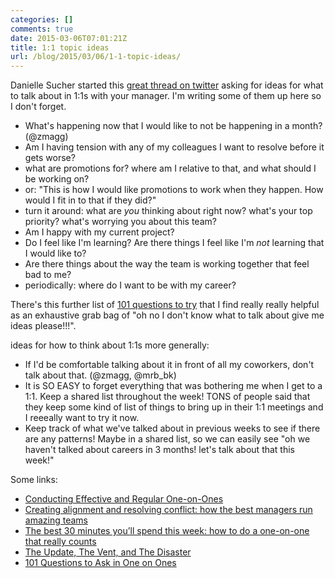 ```yaml
---
categories: []
comments: true
date: 2015-03-06T07:01:21Z
title: 1:1 topic ideas
url: /blog/2015/03/06/1-1-topic-ideas/
---
```


Danielle Sucher started this [great thread on twitter](https://twitter.com/DanielleSucher/status/573132663336394753)
asking for ideas for what to talk about in 1:1s with your manager. I'm writing
some of them up here so I don't forget.

* What's happening now that I would like to not be happening in a month? (@zmagg)
* Am I having tension with any of my colleagues I want to resolve before it gets worse?
* what are promotions for? where am I relative to that, and what should I be working on?
* or: "This is how I would like promotions to work when they happen. How would I fit in to that if they did?" 
* turn it around: what are *you* thinking about right now? what's your top
priority? what's worrying you about this team?
* Am I happy with my current project?
* Do I feel like I'm learning? Are there things I feel like I'm *not* learning
that I would like to?
* Are there things about the way the team is working together that feel bad to me?
* periodically: where do I want to be with my career?

There's this further list of [101 questions to try](http://jasonevanish.com/2014/05/29/101-questions-to-ask-in-1-on-1s/) that I find really really helpful as an exhaustive grab bag of "oh no I don't know what to talk about give me ideas please!!!".

<!--more-->

ideas for how to think about 1:1s more generally:

* If I'd be comfortable talking about it in front of all my coworkers, don't
talk about that. (@zmagg, @mrb_bk)
* It is SO EASY to forget everything that was bothering me when I get to a 1:1.
Keep a shared list throughout the week! TONS of people said that they keep some
kind of list of things to bring up in their 1:1 meetings and I reeeally want to
try it now.
* Keep track of what we've talked about in previous weeks to see if there are
any patterns! Maybe in a shared list, so we can easily see "oh we haven't
talked about careers in 3 months! let's talk about that this week!"

Some links:

* [Conducting Effective and Regular One-on-Ones](http://moz.com/blog/conducting-effective-and-regular-oneonones)
* [Creating alignment and resolving conflict: how the best managers run amazing teams](https://popforms.com/alignment-and-conflict/)
* [The best 30 minutes you’ll spend this week: how to do a one-on-one that really counts](https://popforms.com/30-minutes-one-on-one/)
* [The Update, The Vent, and The Disaster](http://randsinrepose.com/archives/the-update-the-vent-and-the-disaster/)
* [101 Questions to Ask in One on Ones](http://jasonevanish.com/2014/05/29/101-questions-to-ask-in-1-on-1s/)
